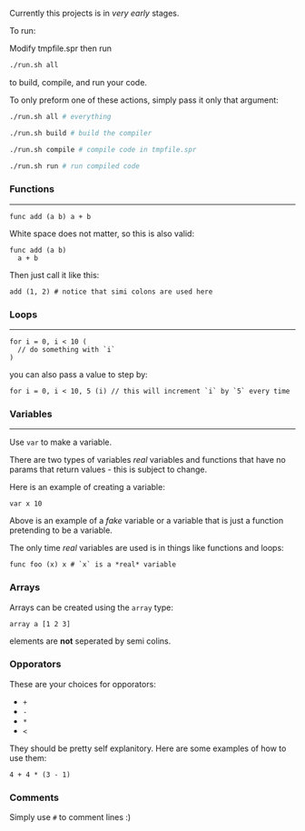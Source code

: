 Currently this projects is in *very early* stages.

To run:

Modify tmpfile.spr then run

```bash
./run.sh all
```
to build, compile, and run your code.

To only preform one of these actions, simply pass it only that argument:

```bash
./run.sh all # everything

./run.sh build # build the compiler

./run.sh compile # compile code in tmpfile.spr

./run.sh run # run compiled code
```

### Functions
---
```
func add (a b) a + b
```

White space does not matter, so this is also valid:
```
func add (a b)
  a + b
```

Then just call it like this:
```
add (1, 2) # notice that simi colons are used here
```

### Loops
---
```
for i = 0, i < 10 (
  // do something with `i`
)
```

you can also pass a value to step by:

```
for i = 0, i < 10, 5 (i) // this will increment `i` by `5` every time
```

### Variables
---
Use `var` to make a variable.

There are two types of variables *real* variables and functions that have no params that return values - this is subject to change.

Here is an example of creating a variable:
```
var x 10
```
Above is an example of a *fake* variable or a variable that is just a function pretending to be a variable.

The only time *real* variables are used is in things like functions and loops:
```
func foo (x) x # `x` is a *real* variable
```

### Arrays
Arrays can be created using the `array` type:
```
array a [1 2 3]
```
elements are **not** seperated by semi colins.

### Opporators
These are your choices for opporators:
- `+`
- `-`
- `*`
- `<`

They should be pretty self explanitory.
Here are some examples of how to use them:
```
4 + 4 * (3 - 1)
```

### Comments
Simply use `#` to comment lines :)

